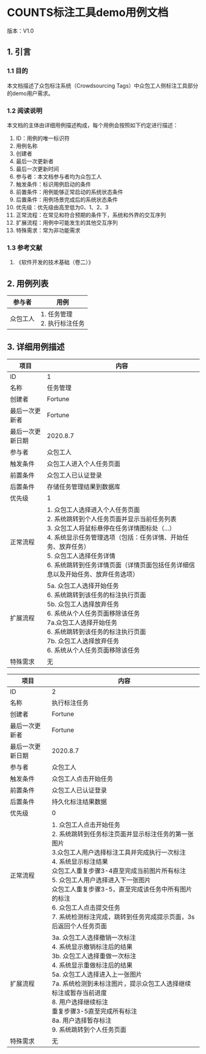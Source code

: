 # COUNTS标注工具demo用例文档

版本：V1.0

## 1. 引言

### 1.1 目的

本文档描述了众包标注系统（Crowdsourcing Tags）中众包工人侧标注工具部分的demo用户需求。

### 1.2 阅读说明

本文档的主体由详细用例描述构成，每个用例会按照如下约定进行描述：

1. ID：用例的唯一标识符
2. 用例名称
3. 创建者
4. 最后一次更新者
5. 最后一次更新时间
6. 参与者：本文档参与者均为众包工人
7. 触发条件：标识用例启动的条件
8. 前置条件：用例能够正常启动的系统状态条件
9. 后置条件：用例场景完成后的系统状态条件
10. 优先级：优先级由高至低为0、1、2、3
11. 正常流程：在常见和符合预期的条件下，系统和外界的交互序列
12. 扩展流程：用例中可能发生的其他交互序列
13. 特殊需求：常为非功能需求



### 1.3 参考文献

1. 《软件开发的技术基础（卷二）》



## 2. 用例列表

| 参与者   | 用例                           |
| -------- | ------------------------------ |
| 众包工人 | 1. 任务管理<br>2. 执行标注任务 |



## 3. 详细用例描述

| 项目             | 内容                                                         |
| ---------------- | ------------------------------------------------------------ |
| ID               | 1                                                            |
| 名称             | 任务管理                                                     |
| 创建者           | Fortune                                                      |
| 最后一次更新者   | Fortune                                                      |
| 最后一次更新日期 | 2020.8.7                                                     |
| 参与者           | 众包工人                                                     |
| 触发条件         | 众包工人进入个人任务页面                                     |
| 前置条件         | 众包工人已认证登录                                           |
| 后置条件         | 存储任务管理结果到数据库                                     |
| 优先级           | 1                                                            |
| 正常流程         | 1. 众包工人选择进入个人任务页面<br>2. 系统跳转到个人任务页面并显示当前任务列表<br/>3. 众包工人将鼠标悬停在任务详情图标处（...）<br/>4. 系统显示任务管理选项（包括：任务详情、开始任务、放弃任务）<br/>5. 众包工人选择任务详情<br/>6. 系统跳转到任务详情页面（详情页面包括任务详细信息以及开始任务、放弃任务选项） |
| 扩展流程         | 5a. 众包工人选择开始任务<br/>    6. 系统跳转到该任务的标注执行页面<br>5b. 众包工人选择放弃任务<br/>    6. 系统从个人任务页面移除该任务<br>7a.众包工人选择开始任务<br/>    6. 系统跳转到该任务的标注执行页面<br/>7b. 众包工人选择放弃任务<br>     6. 系统从个人任务页面移除该任务<br/> |
| 特殊需求         | 无                                                           |



| 项目             | 内容                                                         |
| ---------------- | ------------------------------------------------------------ |
| ID               | 2                                                            |
| 名称             | 执行标注任务                                                 |
| 创建者           | Fortune                                                      |
| 最后一次更新者   | Fortune                                                      |
| 最后一次更新日期 | 2020.8.7                                                     |
| 参与者           | 众包工人                                                     |
| 触发条件         | 众包工人点击开始任务                                         |
| 前置条件         | 众包工人已认证登录                                           |
| 后置条件         | 持久化标注结果数据                                           |
| 优先级           | 0                                                            |
| 正常流程         | 1. 众包工人点击开始任务<br>2. 系统跳转到任务标注页面并显示标注任务的第一张图片<br/>3.众包工人用户选择标注工具并完成执行一次标注<br/>4. 系统显示标注结果<br/>众包工人重复步骤3-4直至完成当前图片所有标注<br/>5. 众包工人用户选择进入下一张图片 <br/>众包工人重复步骤3-5，直至完成该任务中所有图片的标注<br/>6. 众包工人点击提交任务<br/>7. 系统检测标注完成，跳转到任务完成提示页面，3s后返回个人任务页面 |
| 扩展流程         | 3a. 众包工人选择撤销一次标注<br/>    4. 系统显示撤销标注后的结果<br/>3b. 众包工人选择重做一次标注<br/>    4. 系统显示重做标注后的结果<br/>5a. 众包工人选择进入上一张图片<br/>7a. 系统检测到未标注图片，提示众包工人选择继续标注或暂存当前进度<br/>8. 用户选择继续标注<br/>重复步骤3-5直至完成所有标注<br/>8a. 用户选择暂存标注<br/>9. 系统跳转到个人任务页面 |
| 特殊需求         | 无                                                           |

